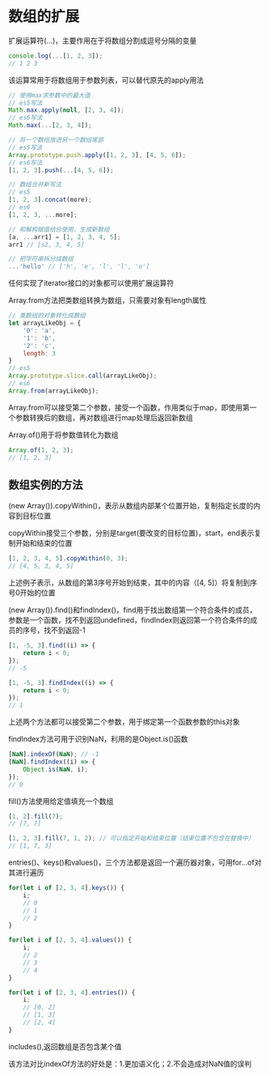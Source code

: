 # 数组的扩展

扩展运算符(...)，主要作用在于将数组分割成逗号分隔的变量

```js
console.log(...[1, 2, 3]);
// 1 2 3
```

该运算常用于将数组用于参数列表，可以替代原先的apply用法

```js
// 使用max求参数中的最大值
// es5写法
Math.max.apply(null, [2, 3, 4]);
// es6写法
Math.max(...[2, 3, 4]);

// 将一个数组放进另一个数组尾部
// es5写法
Array.prototype.push.apply([1, 2, 3], [4, 5, 6]);
// es6写法
[1, 2, 3].push(...[4, 5, 6]);

// 数组合并新写法
// es5
[1, 2, 3].concat(more);
// es6
[1, 2, 3, ...more];

// 和解构赋值结合使用，生成新数组
[a, ...arr1] = [1, 2, 3, 4, 5];
arr1 // [s2, 3, 4, 5]

// 把字符串拆分成数组
...'hello' // ['h', 'e', 'l', 'l', 'o']
```

任何实现了iterator接口的对象都可以使用扩展运算符

Array.from方法把类数组转换为数组，只需要对象有length属性

```js
// 类数组的对象转化成数组
let arrayLikeObj = {
    '0': 'a',
    '1': 'b',
    '2': 'c',
    length: 3
}
// es5
Array.prototype.slice.call(arrayLikeObj);
// es6
Array.from(arrayLikeObj);
```

Array.from可以接受第二个参数，接受一个函数，作用类似于map，即使用第一个参数转换后的数组，再对数组进行map处理后返回新数组

Array.of()用于将参数值转化为数组

```js
Array.of(1, 2, 3);
// [1, 2, 3]
```

## 数组实例的方法

(new Array()).copyWithin()，表示从数组内部某个位置开始，复制指定长度的内容到目标位置

copyWithin接受三个参数，分别是target(要改变的目标位置)，start，end表示复制开始和结束的位置

```js
[1, 2, 3, 4, 5].copyWithin(0, 3);
// [4, 5, 3, 4, 5]
```

上述例子表示，从数组的第3序号开始到结束，其中的内容（[4, 5]）将复制到序号0开始的位置

(new Array()).find()和findIndex()，find用于找出数组第一个符合条件的成员，参数是一个函数，找不到返回undefined，findIndex则返回第一个符合条件的成员的序号，找不到返回-1

```js
[1, -5, 3].find((i) => {
    return i < 0;
});
// -5

[1, -5, 3].findIndex((i) => {
    return i < 0;
});
// 1
```

上述两个方法都可以接受第二个参数，用于绑定第一个函数参数的this对象

findIndex方法可用于识别NaN，利用的是Object.is()函数

```js
[NaN].indexOf(NaN); // -1
[NaN].findIndex((i) => {
    Object.is(NaN, i);
});
// 0
```

fill()方法使用给定值填充一个数组

```js
[1, 2].fill(7);
// [7, 7]

[1, 2, 3].fill(7, 1, 2); // 可以指定开始和结束位置（结束位置不包含在替换中）
// [1, 7, 3]
```

entries()、keys()和values()，三个方法都是返回一个遍历器对象，可用for...of对其进行遍历

```js
for(let i of [2, 3, 4].keys()) {
    i;
    // 0
    // 1
    // 2
}

for(let i of [2, 3, 4].values()) {
    i;
    // 2
    // 3
    // 4
}

for(let i of [2, 3, 4].entries()) {
    i;
    // [0, 2]
    // [1, 3]
    // [2, 4]
}
```

includes(),返回数组是否包含某个值

该方法对比indexOf方法的好处是：1.更加语义化；2.不会造成对NaN值的误判
